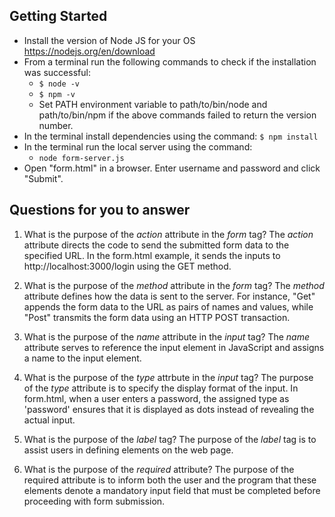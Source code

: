 ## Getting Started

- Install the version of Node JS for your OS https://nodejs.org/en/download
- From a terminal run the following commands to check if the installation was successful:
  - `$ node -v`
  - `$ npm -v`
  - Set PATH environment variable to path/to/bin/node and path/to/bin/npm if the above commands failed to return the version number.
- In the terminal install dependencies using the command:
    `$ npm install`
- In the terminal run the local server using the command:
  - `node form-server.js`
- Open "form.html" in a browser. Enter username and password and click "Submit".

## Questions for you to answer
1. What is the purpose of the _action_ attribute in the _form_ tag?
      The _action_ attribute directs the code to send the submitted form data to the specified URL. In the form.html example, it sends the inputs to http://localhost:3000/login using the GET method.

2. What is the purpose of the _method_ attribute in the _form_ tag?
      The _method_ attribute defines how the data is sent to the server. For instance, "Get" appends the form data to the URL as pairs of names and values, while "Post" transmits the form data using an HTTP POST transaction.

3. What is the purpose of the _name_ attribute in the _input_ tag?
      The _name_ attribute serves to reference the input element in JavaScript and assigns a name to the input element.

4. What is the purpose of the _type_ attrbute in the _input_ tag?
      The purpose of the _type_ attribute is to specify the display format of the input. In form.html, when a user enters a password, the assigned type as 'password' ensures that it is displayed as dots instead of revealing the actual input.

5. What is the purpose of the _label_ tag?
      The purpose of the _label_ tag is to assist users in defining elements on the web page.

6. What is the purpose of the _required_ attribute?
      The purpose of the required attribute is to inform both the user and the program that these elements denote a mandatory input field that must be completed before proceeding with form submission.
      
